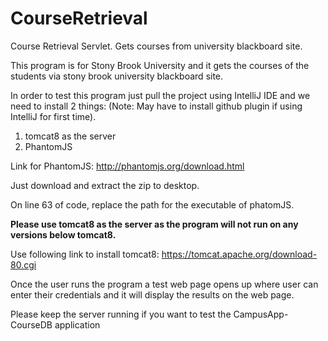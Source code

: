 # CourseRetrieval
Course Retrieval Servlet. Gets courses from university blackboard site.

This program is for Stony Brook University and it gets the courses of the students via stony brook university blackboard site.

In order to test this program just pull the project using IntelliJ IDE and we need to install 2 things: (Note: May have to install github plugin if using IntelliJ for first time).

  1. tomcat8 as the server
  2. PhantomJS 

Link for PhantomJS: http://phantomjs.org/download.html

Just download and extract the zip to desktop.

On line 63 of code, replace the path for the executable of phatomJS.

**Please use tomcat8 as the server as the program will not run on any versions below tomcat8.**

Use following link to install tomcat8:
  https://tomcat.apache.org/download-80.cgi
  
Once the user runs the program a test web page opens up where user can enter their credentials and it will display the results on the web page.

Please keep the server running if you want to test the CampusApp-CourseDB application
